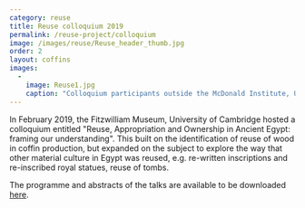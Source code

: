 ```yaml
---
category: reuse
title: Reuse colloquium 2019
permalink: /reuse-project/colloquium
image: /images/reuse/Reuse_header_thumb.jpg
order: 2
layout: coffins
images:
  -
    image: Reuse1.jpg
    caption: "Colloquium participants outside the McDonald Institute, University of Cambridge" 
---
```


In February 2019, the Fitzwilliam Museum, University of Cambridge hosted a colloquium entitled "Reuse, Appropriation and Ownership in Ancient Egypt: framing our understanding".
This built on the identification of reuse of wood in coffin production, but expanded on the subject to explore the way that other material culture in Egypt was reused, 
e.g. re-written inscriptions and re-inscribed royal statues, reuse of tombs.

The programme and abstracts of the talks are available to be downloaded [here](https://egyptiancoffins.org/assets/pdfs/reuseabstracts.pdf).
